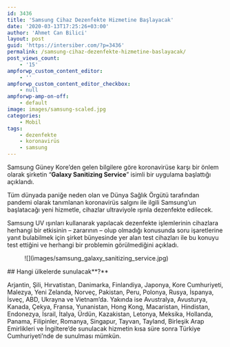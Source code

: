 ```yaml
---
id: 3436
title: 'Samsung Cihaz Dezenfekte Hizmetine Başlayacak'
date: '2020-03-13T17:25:26+03:00'
author: 'Ahmet Can Bilici'
layout: post
guid: 'https://intersiber.com/?p=3436'
permalink: /samsung-cihaz-dezenfekte-hizmetine-baslayacak/
post_views_count:
    - '15'
ampforwp_custom_content_editor:
    - ''
ampforwp_custom_content_editor_checkbox:
    - null
ampforwp-amp-on-off:
    - default
image: images/samsung-scaled.jpg
categories:
    - Mobil
tags:
    - dezenfekte
    - koronavirüs
    - samsung
---
```


Samsung Güney Kore’den gelen bilgilere göre koronavirüse karşı bir önlem olarak şirketin “**Galaxy Sanitizing Service**” isimli bir uygulama başlattığı açıklandı.

Tüm dünyada paniğe neden olan ve Dünya Sağlık Örgütü tarafından pandemi olarak tanımlanan koronavirüs salgını ile ilgili Samsung’un başlatacağı yeni hizmetle, cihazlar ultraviyole ışınla dezenfekte edilecek.

Samsung UV ışınları kullanarak yapılacak dezenfekte işlemlerinin cihazlara herhangi bir etkisinin – zararının – olup olmadığı konusunda soru işaretlerine yanıt bulabilmek için şirket bünyesinde yer alan test cihazları ile bu konuyu test ettiğini ve herhangi bir problemin görülmediğini açıkladı.

<figure class="wp-block-image size-large">![](images/samsung_galaxy_sanitizing_service.jpg)</figure>## Hangi ülkelerde sunulacak**?**

Arjantin, Şili, Hırvatistan, Danimarka, Finlandiya, Japonya, Kore Cumhuriyeti, Malezya, Yeni Zelanda, Norveç, Pakistan, Peru, Polonya, Rusya, İspanya, İsveç, ABD, Ukrayna ve Vietnam’da. Yakında ise Avustralya, Avusturya, Kanada, Çekya, Fransa, Yunanistan, Hong Kong, Macaristan, Hindistan, Endonezya, İsrail, İtalya, Ürdün, Kazakistan, Letonya, Meksika, Hollanda, Panama, Filipinler, Romanya, Singapur, Tayvan, Tayland, Birleşik Arap Emirlikleri ve İngiltere’de sunulacak hizmetin kısa süre sonra Türkiye Cumhuriyeti’nde de sunulması mümkün.